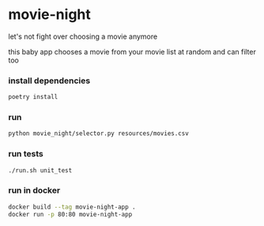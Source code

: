 # movie-night
let's not fight over choosing a movie anymore

this baby app chooses a movie from your movie list at random and can filter too

### install dependencies
```bash
poetry install
```

### run
```bash
python movie_night/selector.py resources/movies.csv
```

### run tests
```bash
./run.sh unit_test
```

### run in docker
```bash
docker build --tag movie-night-app .
docker run -p 80:80 movie-night-app
```
